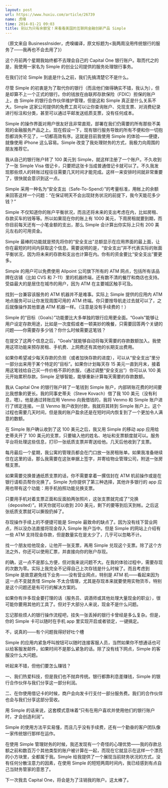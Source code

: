```yaml
---
layout: post
url: https://www.huxiu.com/article/26739
name: 虎嗅
time: 2014-01-21 09:03
title: 别以为只有余额宝！来看看美国的互联网金融创新产品 Simple
---
```

（原文来自 BusinessInsider，虎嗅编译，原文标题为<我两周没用传统银行的服务了——我再也不会去用了》）

这个月前两个星期我始终都不去理会自己的 Capital One 银行账户。取而代之的是，我使用一家名为 Simple 的创业公司提供的服务处理银行事务。

在我们讨论 Simple 到底是什么之前，我们先搞清楚它不是什么。

尽管 Simple 的初衷是为了取代你的银行（而且他们做得确实不错，我认为），但是却算不上一个正式的银行。你的钱放在由联邦存款保险（FDIC）担保的账户上，由 Simple 的银行合作伙伴维护管理，但是这和 Simple 真正是什么关系不大。Simple 这家公司提供的免费工具可以让你查询账户、兑现支票、对消费纪录进行标注和分类，甚至可以通过平邮发送纸质支票，没有任何成本。

Simple 的操作界面对用户很友好且非常直观，部署在我们仍需要的所有那些不美观的金融服务产品之上。现在假设一下，现有银行服务导致的所有不便和你一切抱怨都消失不见了，一切都高效有序。这就是目前我使用 Simple 的体验——便捷，就像使用 iPhone 这么容易。Simple 改变了我处理财务的方式，我极力向周围的朋友推荐它。

我从自己的银行账户转了 100 美元到 Simple，就这样注册了一个账户。不久收到了一张 Simple Visa 借记卡，只要把这张卡当成普通借记卡就可以了。不久我发现那些烦人的转账过程往往需要几天时间才能完成。这样一来安排时间就非常重要了，很快就会意识到这一点。

Simple 采用一种名为“安全支出（Safe-To-Spend）”的考量标准，用帐上的余额来回答这样一个问题：“在保证明天不会出现财务状况的前提下，我今天能花多少钱？”

Simple 不仅知道你的账户平衡状况，而且还将未来的支出考虑在内，比如房租、存款买车的钱等等。所以如果现在你的账上有 1000 美元，下周房租就要到期，而你目前每天还有一小笔金额的支出，那么 Simple 会计算出你实际上只有 200 美元左右的可用资金。

Simple 最棒的功能就是预先将你的“安全支出”总额显示在应用界面的最上面，让你在最短的时间内获取这个信息。需要说明的是，“安全支出”并不代表实际的账面平衡状况，因为将未来的存款和支出也计算在内。你有的资金要比“安全支出”要更多。

Simple 的用户可以免费使用 Allpoint 公司旗下所有的 ATM 网点，包括所有该品牌在店铺（比如 CVS 和 7-11）里的机器终端，还有数不清的餐厅和商店也支持。受益最大的是居住在城市的用户，因为 ATM 在主要城区触手可及。

找到一台兼容该服务的 ATM 机器并不是难事。实际上 Simple 提供的应用内 ATM 地点服务可以让你发现周围可用的 ATM 终端。你只要按导航走过去就可以了，之后就像操作其他普通 ATM 机器一样。（注意是没有手续费的！）

Simple 的“目标（Goals）”功能要比大多单独的银行应用更全面。“Goals”能够让用户设定存款用途，比如是一次度假或者一顿美妙的晚餐，只需要回答两个关键的问题——你需要存多少钱？你什么时候需要这笔钱？

在提交了这两个信息之后，“Goals”就能够自动将每天需要的存款数额加入。我使用这项功能来预存房租、手机费、上网费还有其他的长期支出费用。

如果你希望减少每天存款的负担（或者加快存款的进度），可以从“安全支出”里分一部分出来用于某个特定的“目标”。如果你计划每天存 15 美元一直到月末，接着用这笔钱给自己买一件价格不菲的衣服，（通过调整“安全支出”）你可以从 100 美元开始累积存款。Simple 足够智能，能够重新计算每天需要的存款数额。

我从 Capital One 的银行账户转了一笔钱到 Simple 账户，内部转账花费的时间要比我想象的更长。我的同事史蒂夫（Steve Kovach）借了我 100 美元（没有利息，嗯）。他是通过转账应用 Venmo 向我借钱的，我将 Venmo 和 Simple 账户进行了绑定连接。一旦 Venmo 账户收到付款，我就将其转到 Simple 账户上。这个过程也需要几天时间，但是我的账户盈余还是在短时间内恢复到了一个更加令人满意的数额。

在 Simple 账户确认收到了这 100 美元之后，我又用 Simple 的移动 app 应用给史蒂夫开了 100 美元的支票，只要输入他的姓名、地址和支票额度就可以。服务平台将处理这些信息，打印一张纸质支票并寄送给他。几天后他收到了支票。

每月最后一个星期，我公寓的管理员都会在门口放一张房租账单。如果我准备继续住在这里的话，那么我需要在这张单据上签字，并寄给物业管理公司，附送一张房租支票。

如果需要兑换普通纸质支票的话，你不需要拿着一摞信封在 ATM 机前操作或是在银行请柜员帮你兑换了。Simple 为你提供了第三种选择，其他许多银行的 app 应用也带有这个功能：用手机拍照功能兑换支票。

只要用手机对着支票正面和反面拍两张照片，这张支票就完成了“兑换（deposited）”。转天你就可以收到 200 美元，剩下的要等到后天到帐。之后这张纸质支票就可以撕毁扔掉了。

存现操作手续上的不便捷可能是 Simple 最致命的缺点了。因为没有线下营业网点，所以没办法直接将现金存入 Simple 账户当中。但是 Simple 的网站上介绍有一些 ATM 支持现金存款，但是数量实在是太少了，几乎可以忽略不计。

找一个朋友给他现金，让他开一张支票，再用 Simple 兑现这个支票。除了这个方法之外，你还可以使用汇票，并直接向你的账户存现。

的确，这一点不是那么方便，但对我来说问题不大。在我的体验过程中，需要存现的次数为零。实际上我完全不记得自己上次存钱是什么时候了。而且考虑到 Simple 是故意避免线下业务——没有营业网点，特别是 ATM 机——看起来因为这一点不变就责怪 Simple 不太合情理，尤其是存现本来就要使用实物货币，特别是这个问题还是有可行的解决方案的。

如果你有许多现金要打理的话（服务员、调酒师或其他处理大量现金的职业），很可能你要用其他的工具了。但对于大部分人来说，现金不是什么问题。

忘记那些烦人的银行操作流程吧，挂失一张丢掉的银行卡曾经是多么复杂。但是，你的 Simple 卡可以随时在手机 app 里实现开启或者锁定，一键搞定。

不，说真的——有个问题我得好好吐个槽

Simple 的应用内紧急呼叫按钮可以随时连接客服人员，当然如果你不想通话也可以给客服发邮件，如果时间不是那么紧急的话。除了没有线下网点，Simple 的客服没什么大问题。

听起来不错，但他们要怎么赚钱？

一、我们热爱科技，但是我们也不抛弃传统。银行都靠利息差赚钱，Simple 的银行合作伙伴与我们分享这一部分利润。

二、在你使用借记卡的时候，商户会向发卡行支付一部分服务费。我们的合作伙伴也会与我们分享这部分营收。

用 Simple 的话来说，这套模式意味着“只有在用户喜欢并使用他们的银行账户时，才会创造利润”。

Simple 的使用方法平实易懂，而且几乎没有手续费，还有一个勤奋的客户团队像一家传统银行那样在运作。

在使用 Simple 管理财务的时候，我还发现有一个奇怪的心理优势——我的存款总额之前和数百万个其他类型的账户被计算在一起，而现在它就显示在这样一个漂亮的小方块里，全都属于我。Simple 给我提供了一个展现当前财务状况的方式，没有任何分散注意力的因素，在使用 Simple 的短短两周时间内，我已经感到有点自己当财务管家的意思了。

下一次我去 Capital One，将会是为了注销我的账户。这太棒了。

